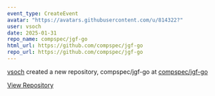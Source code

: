 ```yaml
---
event_type: CreateEvent
avatar: "https://avatars.githubusercontent.com/u/814322?"
user: vsoch
date: 2025-01-31
repo_name: compspec/jgf-go
html_url: https://github.com/compspec/jgf-go
repo_url: https://github.com/compspec/jgf-go
---
```


<a href='https://github.com/vsoch' target='_blank'>vsoch</a> created a new repository, compspec/jgf-go at <a href='https://github.com/compspec/jgf-go' target='_blank'>compspec/jgf-go</a>

<a href='https://github.com/compspec/jgf-go' target='_blank'>View Repository</a>
